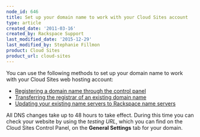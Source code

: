 ```yaml
---
node_id: 646
title: Set up your domain name to work with your Cloud Sites account
type: article
created_date: '2011-03-16'
created_by: Rackspace Support
last_modified_date: '2015-12-29'
last_modified_by: Stephanie Fillmon
product: Cloud Sites
product_url: cloud-sites
---
```


You can use the following methods to set up your domain name to work
with your Cloud Sites web hosting account:

-   [Registering a domain name through the control panel](/how-to/getting-started-with-cloud-sites-registering-andor-transferring-domain-names)
-   [Transferring the registrar of an existing domain name](/how-to/getting-started-with-cloud-sites-registering-andor-transferring-domain-names)
-   [Updating your existing name servers to Rackspace name servers](/how-to/getting-started-with-cloud-sites-rackspace-nameservers-and-creating-custom-nameservers)

All DNS changes take up to 48 hours to take effect. During this time you
can check your website by using the *testing URL*, which you can find on
the Cloud Sites Control Panel, on the **General Settings** tab for your
domain.
